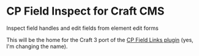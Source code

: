 # CP Field Inspect for Craft CMS
Inspect field handles and edit fields from element edit forms  

This will be the home for the Craft 3 port of the [CP Field Links plugin](https://github.com/mmikkel/CpFieldLinks-Craft) (yes, I'm changing the name).
